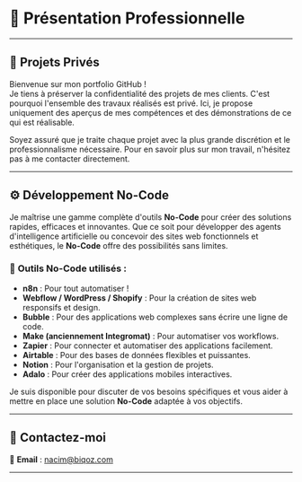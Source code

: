# 📌 Présentation Professionnelle

---

## 🚧 Projets Privés

Bienvenue sur mon portfolio GitHub !  
Je tiens à préserver la confidentialité des projets de mes clients. C'est pourquoi l'ensemble des travaux réalisés est privé. Ici, je propose uniquement des aperçus de mes compétences et des démonstrations de ce qui est réalisable.

Soyez assuré que je traite chaque projet avec la plus grande discrétion et le professionnalisme nécessaire. Pour en savoir plus sur mon travail, n'hésitez pas à me contacter directement.

---

## ⚙️ Développement No-Code

Je maîtrise une gamme complète d'outils **No-Code** pour créer des solutions rapides, efficaces et innovantes. Que ce soit pour développer des agents d'intelligence artificielle ou concevoir des sites web fonctionnels et esthétiques, le **No-Code** offre des possibilités sans limites.

### 🔧 **Outils No-Code utilisés :**

- **n8n** : Pour tout automatiser !
- **Webflow / WordPress / Shopify** : Pour la création de sites web responsifs et design.
- **Bubble** : Pour des applications web complexes sans écrire une ligne de code.
- **Make (anciennement Integromat)** : Pour automatiser vos workflows.
- **Zapier** : Pour connecter et automatiser des applications facilement.
- **Airtable** : Pour des bases de données flexibles et puissantes.
- **Notion** : Pour l'organisation et la gestion de projets.
- **Adalo** : Pour créer des applications mobiles interactives.

Je suis disponible pour discuter de vos besoins spécifiques et vous aider à mettre en place une solution **No-Code** adaptée à vos objectifs.

---

## 🔗 Contactez-moi

📧 **Email** : [nacim@biqoz.com](mailto:nacim@biqoz.com)

---

